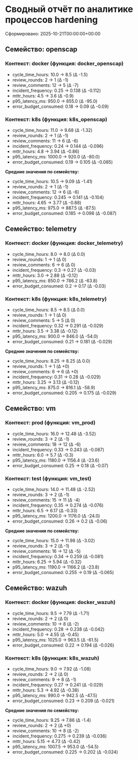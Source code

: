 # Сводный отчёт по аналитике процессов hardening

Сформировано: 2025-10-21T00:00:00+00:00

## Семейство: openscap
### Контекст: docker (функция: docker_openscap)
- cycle_time_hours: 10.0 → 8.5 (Δ -1.5)
- review_rounds: 2 → 1 (Δ -1)
- review_comments: 12 → 5 (Δ -7)
- incident_frequency: 0.25 → 0.138 (Δ -0.112)
- mttr_hours: 4.5 → 3.6 (Δ -0.9)
- p95_latency_ms: 950.0 → 855.0 (Δ -95.0)
- error_budget_consumed: 0.18 → 0.09 (Δ -0.09)

### Контекст: k8s (функция: k8s_openscap)
- cycle_time_hours: 11.0 → 9.68 (Δ -1.32)
- review_rounds: 2 → 1 (Δ -1)
- review_comments: 11 → 6 (Δ -6)
- incident_frequency: 0.24 → 0.144 (Δ -0.096)
- mttr_hours: 4.8 → 3.94 (Δ -0.86)
- p95_latency_ms: 1000.0 → 920.0 (Δ -80.0)
- error_budget_consumed: 0.19 → 0.105 (Δ -0.085)

**Средние значения по семейству:**
- cycle_time_hours: 10.5 → 9.09 (Δ -1.41)
- review_rounds: 2 → 1 (Δ -1)
- review_comments: 12 → 6 (Δ -6)
- incident_frequency: 0.245 → 0.141 (Δ -0.104)
- mttr_hours: 4.65 → 3.77 (Δ -0.88)
- p95_latency_ms: 975.0 → 887.5 (Δ -87.5)
- error_budget_consumed: 0.185 → 0.098 (Δ -0.087)

## Семейство: telemetry
### Контекст: docker (функция: docker_telemetry)
- cycle_time_hours: 8.0 → 8.0 (Δ 0.0)
- review_rounds: 1 → 1 (Δ 0)
- review_comments: 6 → 6 (Δ 0)
- incident_frequency: 0.3 → 0.27 (Δ -0.03)
- mttr_hours: 3.0 → 2.88 (Δ -0.12)
- p95_latency_ms: 850.0 → 786.2 (Δ -63.8)
- error_budget_consumed: 0.2 → 0.17 (Δ -0.03)

### Контекст: k8s (функция: k8s_telemetry)
- cycle_time_hours: 8.5 → 8.5 (Δ 0.0)
- review_rounds: 1 → 1 (Δ 0)
- review_comments: 5 → 5 (Δ 0)
- incident_frequency: 0.32 → 0.291 (Δ -0.029)
- mttr_hours: 3.5 → 3.38 (Δ -0.12)
- p95_latency_ms: 900.0 → 846.0 (Δ -54.0)
- error_budget_consumed: 0.21 → 0.181 (Δ -0.029)

**Средние значения по семейству:**
- cycle_time_hours: 8.25 → 8.25 (Δ 0.0)
- review_rounds: 1 → 1 (Δ +0)
- review_comments: 6 → 6 (Δ +0)
- incident_frequency: 0.31 → 0.28 (Δ -0.029)
- mttr_hours: 3.25 → 3.13 (Δ -0.12)
- p95_latency_ms: 875.0 → 816.1 (Δ -58.9)
- error_budget_consumed: 0.205 → 0.175 (Δ -0.029)

## Семейство: vm
### Контекст: prod (функция: vm_prod)
- cycle_time_hours: 16.0 → 12.48 (Δ -3.52)
- review_rounds: 3 → 2 (Δ -1)
- review_comments: 18 → 12 (Δ -6)
- incident_frequency: 0.33 → 0.243 (Δ -0.087)
- mttr_hours: 6.0 → 5.7 (Δ -0.3)
- p95_latency_ms: 1180.0 → 1156.4 (Δ -23.6)
- error_budget_consumed: 0.25 → 0.18 (Δ -0.07)

### Контекст: test (функция: vm_test)
- cycle_time_hours: 14.0 → 11.48 (Δ -2.52)
- review_rounds: 3 → 2 (Δ -1)
- review_comments: 15 → 11 (Δ -4)
- incident_frequency: 0.35 → 0.274 (Δ -0.076)
- mttr_hours: 6.5 → 6.17 (Δ -0.33)
- p95_latency_ms: 1200.0 → 1176.0 (Δ -24.0)
- error_budget_consumed: 0.26 → 0.2 (Δ -0.06)

**Средние значения по семейству:**
- cycle_time_hours: 15.0 → 11.98 (Δ -3.02)
- review_rounds: 3 → 2 (Δ -1)
- review_comments: 16 → 12 (Δ -5)
- incident_frequency: 0.34 → 0.259 (Δ -0.081)
- mttr_hours: 6.25 → 5.94 (Δ -0.32)
- p95_latency_ms: 1190.0 → 1166.2 (Δ -23.8)
- error_budget_consumed: 0.255 → 0.19 (Δ -0.065)

## Семейство: wazuh
### Контекст: docker (функция: docker_wazuh)
- cycle_time_hours: 9.5 → 7.79 (Δ -1.71)
- review_rounds: 2 → 2 (Δ 0)
- review_comments: 10 → 8 (Δ -2)
- incident_frequency: 0.28 → 0.238 (Δ -0.042)
- mttr_hours: 5.0 → 4.55 (Δ -0.45)
- p95_latency_ms: 1025.0 → 963.5 (Δ -61.5)
- error_budget_consumed: 0.22 → 0.194 (Δ -0.026)

### Контекст: k8s (функция: k8s_wazuh)
- cycle_time_hours: 9.0 → 7.92 (Δ -1.08)
- review_rounds: 2 → 2 (Δ 0)
- review_comments: 9 → 8 (Δ -1)
- incident_frequency: 0.27 → 0.241 (Δ -0.029)
- mttr_hours: 5.3 → 4.92 (Δ -0.38)
- p95_latency_ms: 990.0 → 942.5 (Δ -47.5)
- error_budget_consumed: 0.23 → 0.209 (Δ -0.021)

**Средние значения по семейству:**
- cycle_time_hours: 9.25 → 7.86 (Δ -1.4)
- review_rounds: 2 → 2 (Δ +0)
- review_comments: 10 → 8 (Δ -2)
- incident_frequency: 0.275 → 0.239 (Δ -0.036)
- mttr_hours: 5.15 → 4.73 (Δ -0.42)
- p95_latency_ms: 1007.5 → 953.0 (Δ -54.5)
- error_budget_consumed: 0.225 → 0.202 (Δ -0.024)

